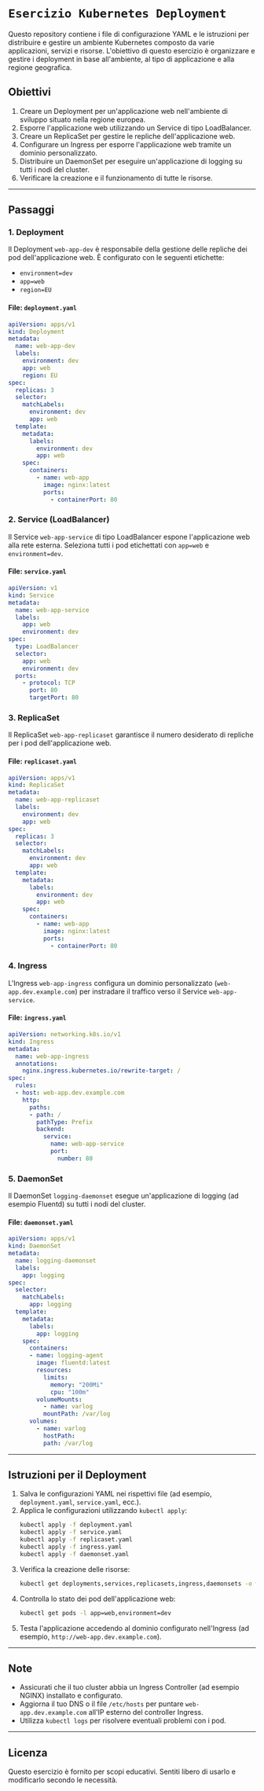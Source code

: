 # `Esercizio Kubernetes Deployment`

Questo repository contiene i file di configurazione YAML e le istruzioni per distribuire e gestire un ambiente Kubernetes composto da varie applicazioni, servizi e risorse. L'obiettivo di questo esercizio è organizzare e gestire i deployment in base all'ambiente, al tipo di applicazione e alla regione geografica.

## Obiettivi

1. Creare un Deployment per un'applicazione web nell'ambiente di sviluppo situato nella regione europea.
2. Esporre l'applicazione web utilizzando un Service di tipo LoadBalancer.
3. Creare un ReplicaSet per gestire le repliche dell'applicazione web.
4. Configurare un Ingress per esporre l'applicazione web tramite un dominio personalizzato.
5. Distribuire un DaemonSet per eseguire un'applicazione di logging su tutti i nodi del cluster.
6. Verificare la creazione e il funzionamento di tutte le risorse.

---

## Passaggi

### 1. Deployment
Il Deployment `web-app-dev` è responsabile della gestione delle repliche dei pod dell'applicazione web. È configurato con le seguenti etichette:
- `environment=dev`
- `app=web`
- `region=EU`

#### File: `deployment.yaml`
```yaml
apiVersion: apps/v1
kind: Deployment
metadata:
  name: web-app-dev
  labels:
    environment: dev
    app: web
    region: EU
spec:
  replicas: 3
  selector:
    matchLabels:
      environment: dev
      app: web
  template:
    metadata:
      labels:
        environment: dev
        app: web
    spec:
      containers:
        - name: web-app
          image: nginx:latest
          ports:
            - containerPort: 80
```

### 2. Service (LoadBalancer)
Il Service `web-app-service` di tipo LoadBalancer espone l'applicazione web alla rete esterna. Seleziona tutti i pod etichettati con `app=web` e `environment=dev`.

#### File: `service.yaml`
```yaml
apiVersion: v1
kind: Service
metadata:
  name: web-app-service
  labels:
    app: web
    environment: dev
spec:
  type: LoadBalancer
  selector:
    app: web
    environment: dev
  ports:
    - protocol: TCP
      port: 80
      targetPort: 80
```

### 3. ReplicaSet
Il ReplicaSet `web-app-replicaset` garantisce il numero desiderato di repliche per i pod dell'applicazione web.

#### File: `replicaset.yaml`
```yaml
apiVersion: apps/v1
kind: ReplicaSet
metadata:
  name: web-app-replicaset
  labels:
    environment: dev
    app: web
spec:
  replicas: 3
  selector:
    matchLabels:
      environment: dev
      app: web
  template:
    metadata:
      labels:
        environment: dev
        app: web
    spec:
      containers:
        - name: web-app
          image: nginx:latest
          ports:
            - containerPort: 80
```

### 4. Ingress
L'Ingress `web-app-ingress` configura un dominio personalizzato (`web-app.dev.example.com`) per instradare il traffico verso il Service `web-app-service`.

#### File: `ingress.yaml`
```yaml
apiVersion: networking.k8s.io/v1
kind: Ingress
metadata:
  name: web-app-ingress
  annotations:
    nginx.ingress.kubernetes.io/rewrite-target: /
spec:
  rules:
  - host: web-app.dev.example.com
    http:
      paths:
      - path: /
        pathType: Prefix
        backend:
          service:
            name: web-app-service
            port:
              number: 80
```

### 5. DaemonSet
Il DaemonSet `logging-daemonset` esegue un'applicazione di logging (ad esempio Fluentd) su tutti i nodi del cluster.

#### File: `daemonset.yaml`
```yaml
apiVersion: apps/v1
kind: DaemonSet
metadata:
  name: logging-daemonset
  labels:
    app: logging
spec:
  selector:
    matchLabels:
      app: logging
  template:
    metadata:
      labels:
        app: logging
    spec:
      containers:
      - name: logging-agent
        image: fluentd:latest
        resources:
          limits:
            memory: "200Mi"
            cpu: "100m"
        volumeMounts:
          - name: varlog
          mountPath: /var/log
      volumes:
        - name: varlog
          hostPath:
          path: /var/log
```

---

## Istruzioni per il Deployment

1. Salva le configurazioni YAML nei rispettivi file (ad esempio, `deployment.yaml`, `service.yaml`, ecc.).
2. Applica le configurazioni utilizzando `kubectl apply`:
   ```bash
   kubectl apply -f deployment.yaml
   kubectl apply -f service.yaml
   kubectl apply -f replicaset.yaml
   kubectl apply -f ingress.yaml
   kubectl apply -f daemonset.yaml
   ```
3. Verifica la creazione delle risorse:
   ```bash
   kubectl get deployments,services,replicasets,ingress,daemonsets -o wide
   ```
4. Controlla lo stato dei pod dell'applicazione web:
   ```bash
   kubectl get pods -l app=web,environment=dev
   ```
5. Testa l'applicazione accedendo al dominio configurato nell'Ingress (ad esempio, `http://web-app.dev.example.com`).

---

## Note

- Assicurati che il tuo cluster abbia un Ingress Controller (ad esempio NGINX) installato e configurato.
- Aggiorna il tuo DNS o il file `/etc/hosts` per puntare `web-app.dev.example.com` all'IP esterno del controller Ingress.
- Utilizza `kubectl logs` per risolvere eventuali problemi con i pod.

---

## Licenza
Questo esercizio è fornito per scopi educativi. Sentiti libero di usarlo e modificarlo secondo le necessità.
